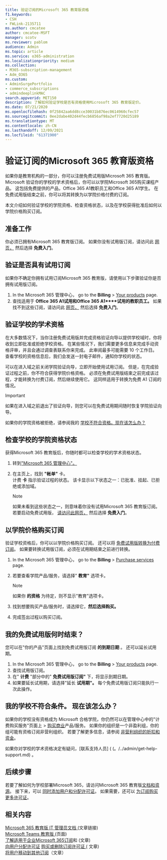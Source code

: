 ```yaml
---
title: 验证订阅的Microsoft 365 教育版资格
f1.keywords:
- CSH
- FWLink-2135711
ms.author: cmcatee
author: cmcatee-MSFT
manager: scotv
ms.reviewer: pablom
audience: Admin
ms.topic: article
ms.service: o365-administration
ms.localizationpriority: medium
ms.collection:
- M365-subscription-management
- Adm_O365
ms.custom:
- AdminSurgePortfolio
- commerce_subscriptions
- admindeeplinkMAC
search.appverid: MET150
description: 了解如何验证学校是否有资格使用Microsoft 365 教育版定价。
ms.date: 07/21/2020
ms.openlocfilehash: 0f25842aa6dd8cce30031b876ec0614960cfec57
ms.sourcegitcommit: 0ee2dabe402d44fecb6856af98a2ef7720d25189
ms.translationtype: MT
ms.contentlocale: zh-CN
ms.lasthandoff: 12/09/2021
ms.locfileid: "61371900"
---
```

# <a name="verify-academic-eligibility-for-microsoft-365-education-subscriptions"></a>验证订阅的Microsoft 365 教育版资格

如果你是教育机构的一部分，你可以注册免费试用版Microsoft 365 教育版。 Microsoft 验证你的学校的学术资格后，你可以以学院Microsoft 365购买课程产品。 这包括免费提供的产品，Office 365 A1教职员工和Office 365 A1学生。 在免费试用版结束之前，你可以将其转换为以学院价格付费的订阅。

本文介绍如何验证学校的学院资格、检查资格状态，以及在学校获得批准后如何以学院价格购买订阅。

## <a name="before-you-begin"></a>准备工作

你必须已拥有Microsoft 365 教育版订阅。 如果你没有试用版订阅，请访问此 [网页，](https://www.microsoft.com/microsoft-365/academic/compare-office-365-education-plans?activetab=tab%3aprimaryr1) 然后选择 **免费入门**。

## <a name="verify-that-you-have-a-trial-subscription"></a>验证是否具有试用订阅

如果你不确定你拥有试用订阅Microsoft 365 教育版，请使用以下步骤验证你是否拥有试用版订阅。

1. In the Microsoft 365 管理中心， go to the **Billing** \> <a href="https://go.microsoft.com/fwlink/p/?linkid=842054" target="_blank">Your products</a> page.
2. 查找适用于 **Office 365 A1试用和Office 365 A1****试用的教职员工。** 如果找不到这些订阅，请访问此 [网页，](https://www.microsoft.com/microsoft-365/academic/compare-office-365-education-plans?activetab=tab%3aprimaryr1) 然后选择 **免费入门**。

## <a name="verify-your-schools-academic-eligibility"></a>验证学校的学术资格

在大多数情况下，当你注册免费试用版并完成资格验证向导以提供学校域时，你将收到立即批准或拒绝学校资格。 在某些情况下，我们需要更多信息来完成手动资格评审，并且会通过调查表联系你来完成。 此审阅最多可能需要 10 个工作日。 查看学校的资格信息后，我们会发送一封电子邮件，通知你学校的状态。

可以在进入域之前关闭学院验证向导，立即开始使用试用订阅。 但是，在完成验证过程之前，你不符合获得学院价格资格。 必须在免费试用版结束之前完成该过程，才能转换为付费订阅，然后继续使用它。 这同样适用于转换为免费 A1 订阅的情况。

> [!IMPORTANT]
> 如果在进入域之前退出了验证向导，则您可以在免费试用期间随时[](https://go.microsoft.com/fwlink/p/?linkid=2135255)恢复学院验证向导。

如果你的学院资格被拒绝，请参阅我的 [学校不符合资格。现在该怎么办？](#my-school-isnt-eligible-what-do-i-do-now)

## <a name="check-the-status-of-your-schools-academic-eligibility"></a>检查学校的学院资格状态

获得Microsoft 365 教育版后，你随时都可以检查学校的学术资格状态。

1. 转到<a href="https://go.microsoft.com/fwlink/p/?linkid=2024339" target="_blank">"Microsoft 365 管理中心"。</a>
2. 在主页上，找到 **"帐单"** 卡。\
    计费 **卡** 指示验证过程的状态。 该卡显示以下状态之一：已批准、挂起、已拒绝或添加域。

    > [!NOTE]
    > 如果未看到这些状态之一，则意味着你没有试用Microsoft 365 教育版订阅。 若要启动免费试用版， [请访问此网页，](https://www.microsoft.com/microsoft-365/academic/compare-office-365-education-plans?activetab=tab%3aprimaryr1) 然后选择 **免费入门**。

## <a name="buy-subscriptions-at-academic-prices"></a>以学院价格购买订阅

验证学校资格后，你可以以学院价格购买订阅。 还可以将 [免费试用版转换为付费订阅](../try-or-buy-microsoft-365.md)。 如果要转换试用版订阅，必须在试用期结束之前进行转换。

1. In the Microsoft 365 管理中心， go to the **Billing** \> <a href="https://go.microsoft.com/fwlink/p/?linkid=868433" target="_blank">Purchase services</a> page.
2. 若要查看学院产品/服务，请选择" **教育"** 选项卡。

    > [!NOTE]
    > 如果你 **的资格** 为待定，则不显示"教育"选项卡。

3. 找到想要购买产品/服务时，请选择它，**然后选择购买。**
4. 完成签出过程以购买订阅。

## <a name="when-does-my-free-trial-end"></a>我的免费试用版何时结束？

您可以在"你的产品"页面上找到免费试用版订阅 **的到期日期** 。 还可以延长试用期。

1. In the Microsoft 365 管理中心， go to the **Billing** \> <a href="https://go.microsoft.com/fwlink/p/?linkid=842054" target="_blank">Your products</a> page.
2. 查找试用版订阅。
3. 在" **计费** "部分中的" **免费试用版订阅"** 下，将显示到期日期。
4. 如果要延长试用期，请选择"延长 **试用期"。** 每个免费试用版订阅只能执行一次此操作。

## <a name="my-school-isnt-eligible-what-do-i-do-now"></a>我的学校不符合条件。 现在该怎么办？

如果你的学校没有资格成为 Microsoft 合格学院，你仍然可以在管理中心中的"计费购买服务"页面上 \> <a href="https://go.microsoft.com/fwlink/p/?linkid=868433" target="_blank">购买商业</a>产品/服务。 如果你的组织是一个非盈利组，你的组可能有资格订阅非营利组织。 若要了解更多信息，请参阅 [非营利组织的折扣和资金](https://www.microsoft.com/nonprofits/eligibility)。

如果你对学校的学术资格决定有疑问，[联系支持人员] ( (。/../admin/get-help-support.md) 。

## <a name="next-steps"></a>后续步骤

若要了解如何为学校部署Microsoft 365，请访问Microsoft 365 教育版[文档和资源](/microsoft-365/education/deploy/)。 接下来，可以 [同时添加用户和分配许可证](../../admin/add-users/add-users.md)。 如果需要，还可以 [为订阅购买更多许可证](../licenses/buy-licenses.md)。

## <a name="related-content"></a>相关内容

[Microsoft 365 教育版 IT 管理员文档 (](/education/itadmins)文章链接) \
[Microsoft Teams 教育版 (](https://microsoft.com/education/products/teams/default.aspx)页面) \
[了解适用于企业Microsoft 365订阅](../licenses/subscriptions-and-licenses.md)和 (文章) \
[向用户分配许可证](../../admin/manage/assign-licenses-to-users.md)
[购买或删除订阅许可证 (](../licenses/buy-licenses.md) 文章) \
[将用户移动到其他订阅](move-users-different-subscription.md)（文章）
